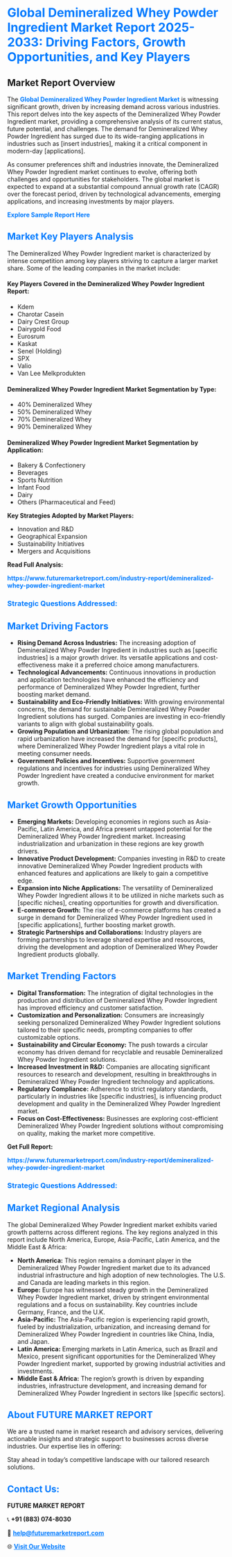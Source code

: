 <h1 style="color: #007BFF;">Global Demineralized Whey Powder Ingredient Market Report 2025-2033: Driving Factors, Growth Opportunities, and Key Players</h1>

<section id="overview">
<h2>Market Report Overview</h2>
<p>The <a href="https://www.futuremarketreport.com/industry-report/demineralized-whey-powder-ingredient-market" style="color: #007BFF; text-decoration: none;"><strong>Global Demineralized Whey Powder Ingredient Market</strong></a> is witnessing significant growth, driven by increasing demand across various industries. This report delves into the key aspects of the Demineralized Whey Powder Ingredient market, providing a comprehensive analysis of its current status, future potential, and challenges. The demand for Demineralized Whey Powder Ingredient has surged due to its wide-ranging applications in industries such as [insert industries], making it a critical component in modern-day [applications].</p>
<p>As consumer preferences shift and industries innovate, the Demineralized Whey Powder Ingredient market continues to evolve, offering both challenges and opportunities for stakeholders. The global market is expected to expand at a substantial compound annual growth rate (CAGR) over the forecast period, driven by technological advancements, emerging applications, and increasing investments by major players.</p>
</section>

<section id="overview">
<p><a href="https://www.futuremarketreport.com/request-sample/reportId=108077" style="color: #007BFF; text-decoration: none;"><strong>Explore Sample Report Here</strong></a></p>
</section>

<section id="key-players">
<h2 style="color: #007BFF;">Market Key Players Analysis</h2>
<p>The Demineralized Whey Powder Ingredient market is characterized by intense competition among key players striving to capture a larger market share. Some of the leading companies in the market include:</p>
<h4>Key Players Covered in the Demineralized Whey Powder Ingredient Report:</h4>
<ul><li>Kdem</li><li>Charotar Casein</li><li>Dairy Crest Group</li><li>Dairygold Food</li><li>Eurosrum</li><li>Kaskat</li><li>Senel (Holding)</li><li>SPX</li><li>Valio</li><li>Van Lee Melkprodukten</li></ul>
<h4>Demineralized Whey Powder Ingredient Market Segmentation by Type:</h4>
<ul><li>40% Demineralized Whey</li><li>50% Demineralized Whey</li><li>70% Demineralized Whey</li><li>90% Demineralized Whey</li></ul>

<h4>Demineralized Whey Powder Ingredient Market Segmentation by Application:</h4>
<ul><li>Bakery &amp; Confectionery</li><li>Beverages</li><li>Sports Nutrition</li><li>Infant Food</li><li>Dairy</li><li>Others (Pharmaceutical and Feed)</li></ul>
<p><strong>Key Strategies Adopted by Market Players:</strong></p>
<ul>
<li>Innovation and R&D</li>
<li>Geographical Expansion</li>
<li>Sustainability Initiatives</li>
<li>Mergers and Acquisitions</li>
</ul>
</section>

<section>
<p><strong>Read Full Analysis: </strong></p><a href="https://www.futuremarketreport.com/industry-report/demineralized-whey-powder-ingredient-market" style="color: #007BFF; text-decoration: none;"><strong>https://www.futuremarketreport.com/industry-report/demineralized-whey-powder-ingredient-market</strong></a>
<h3 style="color: #007BFF;">Strategic Questions Addressed:</h3>
</section>

<section id="driving-factors">
<h2 style="color: #007BFF;">Market Driving Factors</h2>
<ul>
<li><strong>Rising Demand Across Industries:</strong> The increasing adoption of Demineralized Whey Powder Ingredient in industries such as [specific industries] is a major growth driver. Its versatile applications and cost-effectiveness make it a preferred choice among manufacturers.</li>
<li><strong>Technological Advancements:</strong> Continuous innovations in production and application technologies have enhanced the efficiency and performance of Demineralized Whey Powder Ingredient, further boosting market demand.</li>
<li><strong>Sustainability and Eco-Friendly Initiatives:</strong> With growing environmental concerns, the demand for sustainable Demineralized Whey Powder Ingredient solutions has surged. Companies are investing in eco-friendly variants to align with global sustainability goals.</li>
<li><strong>Growing Population and Urbanization:</strong> The rising global population and rapid urbanization have increased the demand for [specific products], where Demineralized Whey Powder Ingredient plays a vital role in meeting consumer needs.</li>
<li><strong>Government Policies and Incentives:</strong> Supportive government regulations and incentives for industries using Demineralized Whey Powder Ingredient have created a conducive environment for market growth.</li>
</ul>
</section>

<section id="growth-opportunities">
<h2 style="color: #007BFF;">Market Growth Opportunities</h2>
<ul>
<li><strong>Emerging Markets:</strong> Developing economies in regions such as Asia-Pacific, Latin America, and Africa present untapped potential for the Demineralized Whey Powder Ingredient market. Increasing industrialization and urbanization in these regions are key growth drivers.</li>
<li><strong>Innovative Product Development:</strong> Companies investing in R&D to create innovative Demineralized Whey Powder Ingredient products with enhanced features and applications are likely to gain a competitive edge.</li>
<li><strong>Expansion into Niche Applications:</strong> The versatility of Demineralized Whey Powder Ingredient allows it to be utilized in niche markets such as [specific niches], creating opportunities for growth and diversification.</li>
<li><strong>E-commerce Growth:</strong> The rise of e-commerce platforms has created a surge in demand for Demineralized Whey Powder Ingredient used in [specific applications], further boosting market growth.</li>
<li><strong>Strategic Partnerships and Collaborations:</strong> Industry players are forming partnerships to leverage shared expertise and resources, driving the development and adoption of Demineralized Whey Powder Ingredient products globally.</li>
</ul>
</section>

<section id="trending-factors">
<h2 style="color: #007BFF;">Market Trending Factors</h2>
<ul>
<li><strong>Digital Transformation:</strong> The integration of digital technologies in the production and distribution of Demineralized Whey Powder Ingredient has improved efficiency and customer satisfaction.</li>
<li><strong>Customization and Personalization:</strong> Consumers are increasingly seeking personalized Demineralized Whey Powder Ingredient solutions tailored to their specific needs, prompting companies to offer customizable options.</li>
<li><strong>Sustainability and Circular Economy:</strong> The push towards a circular economy has driven demand for recyclable and reusable Demineralized Whey Powder Ingredient solutions.</li>
<li><strong>Increased Investment in R&D:</strong> Companies are allocating significant resources to research and development, resulting in breakthroughs in Demineralized Whey Powder Ingredient technology and applications.</li>
<li><strong>Regulatory Compliance:</strong> Adherence to strict regulatory standards, particularly in industries like [specific industries], is influencing product development and quality in the Demineralized Whey Powder Ingredient market.</li>
<li><strong>Focus on Cost-Effectiveness:</strong> Businesses are exploring cost-efficient Demineralized Whey Powder Ingredient solutions without compromising on quality, making the market more competitive.</li>
</ul>
</section>

<section>
<p><strong>Get Full Report: </strong></p><a href="https://www.futuremarketreport.com/industry-report/demineralized-whey-powder-ingredient-market" style="color: #007BFF; text-decoration: none;"><strong>https://www.futuremarketreport.com/industry-report/demineralized-whey-powder-ingredient-market</strong></a>
<h3 style="color: #007BFF;">Strategic Questions Addressed:</h3>
</section>


<section id="regional-analysis">
<h2 style="color: #007BFF;">Market Regional Analysis</h2>
<p>The global Demineralized Whey Powder Ingredient market exhibits varied growth patterns across different regions. The key regions analyzed in this report include North America, Europe, Asia-Pacific, Latin America, and the Middle East & Africa:</p>
<ul>
<li><strong>North America:</strong> This region remains a dominant player in the Demineralized Whey Powder Ingredient market due to its advanced industrial infrastructure and high adoption of new technologies. The U.S. and Canada are leading markets in this region.</li>
<li><strong>Europe:</strong> Europe has witnessed steady growth in the Demineralized Whey Powder Ingredient market, driven by stringent environmental regulations and a focus on sustainability. Key countries include Germany, France, and the U.K.</li>
<li><strong>Asia-Pacific:</strong> The Asia-Pacific region is experiencing rapid growth, fueled by industrialization, urbanization, and increasing demand for Demineralized Whey Powder Ingredient in countries like China, India, and Japan.</li>
<li><strong>Latin America:</strong> Emerging markets in Latin America, such as Brazil and Mexico, present significant opportunities for the Demineralized Whey Powder Ingredient market, supported by growing industrial activities and investments.</li>
<li><strong>Middle East & Africa:</strong> The region’s growth is driven by expanding industries, infrastructure development, and increasing demand for Demineralized Whey Powder Ingredient in sectors like [specific sectors].</li>
</ul>
</section>

<footer>
<h2 style="color: #007BFF;">About FUTURE MARKET REPORT</h2>
<p>We are a trusted name in market research and advisory services, delivering actionable insights and strategic support to businesses across diverse industries. Our expertise lies in offering:</p>

<p>Stay ahead in today’s competitive landscape with our tailored research solutions.</p>

<h2 style="color: #007BFF;">Contact Us:</h2>
<p><strong>FUTURE MARKET REPORT</strong></p>
<p>📞 <strong>+91 (883) 074-8030</strong></p>
<p>📧 <strong><a href="mailto:help@futuremarketreport.com" style="color: #007BFF;">help@futuremarketreport.com</a></strong></p>
<p>🌐 <strong><a href="https://www.futuremarketreport.com/" style="color: #007BFF;">Visit Our Website</a></strong></p>
</footer>